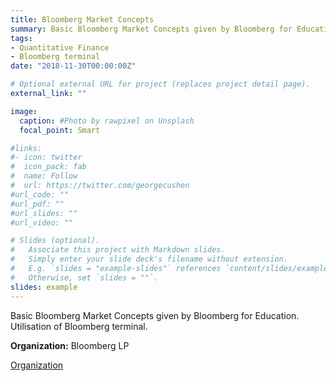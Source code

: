 ```yaml
---
title: Bloomberg Market Concepts
summary: Basic Bloomberg Market Concepts given by Bloomberg for Education
tags:
- Quantitative Finance
- Bloomberg terminal
date: "2018-11-30T00:00:00Z"

# Optional external URL for project (replaces project detail page).
external_link: ""

image:
  caption: #Photo by rawpixel on Unsplash
  focal_point: Smart

#links:
#- icon: twitter
#  icon_pack: fab
#  name: Follow
#  url: https://twitter.com/georgecushen
#url_code: ""
#url_pdf: ""
#url_slides: ""
#url_video: ""

# Slides (optional).
#   Associate this project with Markdown slides.
#   Simply enter your slide deck's filename without extension.
#   E.g. `slides = "example-slides"` references `content/slides/example-slides.md`.
#   Otherwise, set `slides = ""`.
slides: example
---
```


Basic Bloomberg Market Concepts given by Bloomberg for Education. Utilisation of Bloomberg terminal.

**Organization:** Bloomberg LP

<a href="https://www.bloomberg.com/company/">
  Organization
</a>
